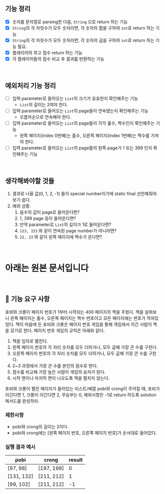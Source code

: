 ## 기능 정리

- [x] 숫자를 문자열로 parsing한 다음, `String` 으로 return 하는 기능
- [x] `String`의 각 자릿수가 모두 숫자라면, 각 숫자의 합을 구하여 `int`로 return 하는 기능
- [x] `String`의 각 자릿수가 모두 숫자라면, 각 숫자의 곱을 구하여 `int`로 return 하는 기능 필요.
- [x] 플레이어의 최고 점수 return 하는 기능
- [x] 각 플레이어들의 점수 비교 후 결과를 반환하는 기능

<br>

## 예외처리 기능 정리

- [ ] 입력 parameter로 들어오는 `List`의 크기가 유효한지 확인해주는 기능
  - `List`의 길이는 2여야 한다.
- [ ] 입력 parameter로 들어오는 `List`의 page들이 연속됐는지 확인해주는 기능
  - 오름차순으로 연속해야 한다.
- [ ] 입력 parameter로 들어오는 `List`의 page들이 각각 홀수, 짝수인지 확인해주는 기능 
  - 왼쪽 페이지(index 0번째)는 홀수, 오른쪽 페이지(index 1번째)는 짝수를 가져야 한다.
- [ ] 입력 parameter로 들어오는 `List`의 page들의 왼쪽 page가 1 또는 399 인지 확인해주는 기능

<br>

## 생각해봐야할 것들

1. 결과로 나올 값(0, 1, 2, -1) 들이 special number이기에 static final 선언해줘야 보기 쉽다.
2. 예외 상황. 
   1. 음수의 값이 page로 들어온다면?
   2. 1, 399 page 등이 들어온다면?
   3. 만약 parameter로 `List`의 길이가 1로 들어온다면?
   4. `123, 153` 와 같이 연속된 page number가 아니라면?
   5. `22, 23` 와 같이 왼쪽 페이지에 짝수가 온다면?

<br>

# 아래는 원본 문서입니다

<br>

## 🚀 기능 요구 사항

포비와 크롱이 페이지 번호가 1부터 시작되는 400 페이지의 책을 주웠다. 책을 살펴보니 왼쪽 페이지는 홀수, 오른쪽 페이지는 짝수 번호이고 모든 페이지에는 번호가 적혀있었다. 책이 마음에 든 포비와 크롱은 페이지 번호 게임을 통해 게임에서 이긴 사람이 책을 갖기로 한다. 페이지 번호 게임의 규칙은 아래와 같다.

1. 책을 임의로 펼친다.
2. 왼쪽 페이지 번호의 각 자리 숫자를 모두 더하거나, 모두 곱해 가장 큰 수를 구한다.
3. 오른쪽 페이지 번호의 각 자리 숫자를 모두 더하거나, 모두 곱해 가장 큰 수를 구한다.
4. 2~3 과정에서 가장 큰 수를 본인의 점수로 한다.
5. 점수를 비교해 가장 높은 사람이 게임의 승자가 된다.
6. 시작 면이나 마지막 면이 나오도록 책을 펼치지 않는다.

포비와 크롱이 펼친 페이지가 들어있는 리스트/배열 pobi와 crong이 주어질 때, 포비가 이긴다면 1, 크롱이 이긴다면 2, 무승부는 0, 예외사항은 -1로 return 하도록 solution 메서드를 완성하라.

### 제한사항

- pobi와 crong의 길이는 2이다.
- pobi와 crong에는 [왼쪽 페이지 번호, 오른쪽 페이지 번호]가 순서대로 들어있다.

### 실행 결과 예시

| pobi | crong | result |
| --- | --- | --- |
| [97, 98] | [197, 198] | 0 |
| [131, 132] | [211, 212] | 1 |
| [99, 102] | [211, 212] | -1 |
